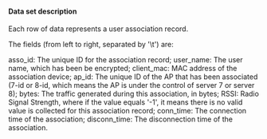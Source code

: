 #### Data set description
Each row of data represents a user association record. 

The fields (from left to right, separated by '\t') are:

asso_id: The unique ID for the association record;
user_name: The user name, which has been be encrypted;
client_mac: MAC address of the association device;
ap_id: The unique ID of the AP that has been associated (7-id or 8-id, which means the AP is under the control of server 7 or server 8);
bytes: The traffic generated during this association, in bytes;
RSSI: Radio Signal Strength, where if the value equals '-1', it means there is no valid value is collected for this association record;
conn_time: The connection time of the association;
disconn_time: The disconnection time of the association.